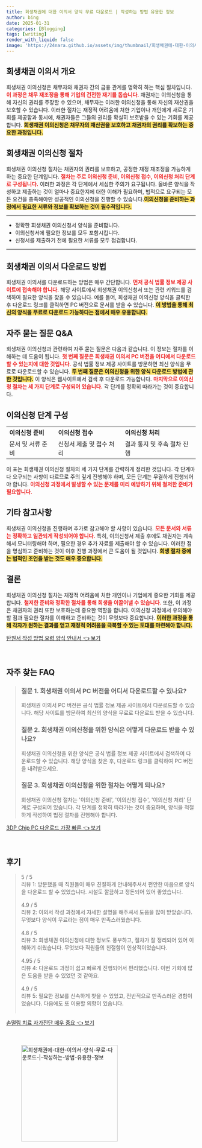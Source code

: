 ```yaml
---
title: 회생채권에 대한 이의서 양식 무료 다운로드 | 작성하는 방법 유용한 정보
author: bing
date: 2025-01-31
categories: [Blogging]
tags: [writing]
render_with_liquid: false
image: 'https://24nara.github.io/assets/img/thumbnail/회생채권에-대한-이의서-양식-무료-다운로드-|-작성하는-방법-유용한-정보.webp'
---
```

<h2 id='회생채권-이의서-개요'>회생채권 이의서 개요</h2>

<p>회생채권 이의신청은 채무자와 채권자 간의 금융 관계를 명확히 하는 핵심 절차입니다. <b><span style="color: #ee2323;">이 과정은 채무 재조정을 통해 기업의 건전한 재기를 돕습니다.</span></b> 채권자는 이의신청을 통해 자신의 권리를 주장할 수 있으며, 채무자는 이러한 이의신청을 통해 자신의 재산권을 보호할 수 있습니다. 이러한 절차는 재정적 어려움에 처한 기업이나 개인에게 새로운 기회를 제공함과 동시에, 채권자들은 그들의 권리를 확실히 보호받을 수 있는 기회를 제공합니다. <b><span style="background-color: #ffe066;">회생채권 이의신청은 채무자의 재산권을 보호하고 채권자의 권리를 확보하는 중요한 과정입니다.</span></b></p>

<h2 id='회생채권-이의신청-절차'>회생채권 이의신청 절차</h2>

<p>회생채권 이의신청 절차는 채권자의 권리를 보호하고, 공정한 재정 재조정을 가능하게 하는 중요한 단계입니다. <b><span style="color: #ee2323;">절차는 주로 이의신청 준비, 이의신청 접수, 이의신청 처리 단계로 구성됩니다.</span></b> 이러한 과정은 각 단계에서 세심한 주의가 요구됩니다. 올바른 양식을 작성하고 제출하는 것이 얼마나 중요한지에 대한 이해가 필요하며, 법적으로 요구되는 모든 요건을 충족해야만 성공적인 이의신청을 진행할 수 있습니다.<b><span style="background-color: #ffe066;">이의신청을 준비하는 과정에서 필요한 서류와 정보를 확보하는 것이 필수적입니다.</span></b></p>

<hr />

<ul>
    <li>정확한 회생채권 이의신청서 양식을 준비합니다.</li>
    <li>이의신청서에 필요한 정보를 모두 포함시킵니다.</li>
    <li>신청서를 제출하기 전에 필요한 서류를 모두 점검합니다.</li>
</ul>

<hr />

<h2 id='회생채권-이의서-다운로드-방법'>회생채권 이의서 다운로드 방법</h2>

<p>회생채권 이의서를 다운로드하는 방법은 매우 간단합니다. <b><span style="color: #ee2323;">먼저 공식 법률 정보 제공 사이트에 접속해야 합니다.</span></b> 해당 사이트에서 회생채권 이의신청서 또는 관련 키워드를 검색하여 필요한 양식을 찾을 수 있습니다. 예를 들어, 회생채권 이의신청 양식을 클릭한 후 다운로드 링크를 클릭하면 PC 버전으로 문서를 받을 수 있습니다. <b><span style="background-color: #ffe066;">이 방법을 통해 최신의 양식을 무료로 다운로드 가능하다는 점에서 매우 유용합니다.</span></b></p>

<h2 id='자주-묻는-질문-QNA'>자주 묻는 질문 Q&A</h2>

<p>회생채권 이의신청과 관련하여 자주 묻는 질문은 다음과 같습니다. 이 정보는 절차를 이해하는 데 도움이 됩니다. <b><span style="color: #ee2323;">첫 번째 질문은 회생채권 이의서 PC 버전을 어디에서 다운로드할 수 있는지에 대한 것입니다.</span></b> 공식 법률 정보 제공 사이트를 방문하면 최신 양식을 무료로 다운로드할 수 있습니다. <b><span style="background-color: #ffe066;">두 번째 질문은 이의신청을 위한 양식 다운로드 방법에 관한 것입니다.</span></b> 이 양식은 웹사이트에서 검색 후 다운로드 가능합니다. <b><span style="color: #ee2323;">마지막으로 이의신청 절차는 세 가지 단계로 구성되어 있습니다.</span></b> 각 단계를 정확히 따라가는 것이 중요합니다.</p>

<h2 id='이의신청-단계-구성'>이의신청 단계 구성</h2>

<table>
    <tr>
        <td><b>이의신청 준비</b></td>
        <td><b>이의신청 접수</b></td>
        <td><b>이의신청 처리</b></td>
    </tr>
    <tr>
        <td>문서 및 서류 준비</td>
        <td>신청서 제출 및 접수 처리</td>
        <td>결과 통지 및 후속 절차 진행</td>
    </tr>
</table>

<p>이 표는 회생채권 이의신청 절차의 세 가지 단계를 간략하게 정리한 것입니다. 각 단계마다 요구되는 사항이 다르므로 주의 깊게 진행해야 하며, 모든 단계는 무결하게 진행되어야 합니다. <b><span style="color: #ee2323;">이의신청 과정에서 발생할 수 있는 문제를 미리 예방하기 위해 철저한 준비가 필요합니다.</span></b></p>

<h2 id='기타-참고사항'>기타 참고사항</h2>

<p>회생채권 이의신청을 진행하며 추가로 참고해야 할 사항이 있습니다. <b><span style="color: #ee2323;">모든 문서와 서류는 정확하고 일관되게 작성되어야 합니다.</span></b> 특히, 이의신청서 제출 후에도 채권자는 계속해서 모니터링해야 하며, 필요한 경우 추가 자료를 제출해야 할 수 있습니다. 이러한 점을 명심하고 준비하는 것이 이후 진행 과정에서 큰 도움이 될 것입니다. <b><span style="background-color: #ffe066;">회생 절차 중에는 법적인 조언을 받는 것도 매우 중요합니다.</span></b></p>

<h2 id='결론'>결론</h2>

<p>회생채권 이의신청 절차는 재정적 어려움에 처한 개인이나 기업에게 중요한 기회를 제공합니다. <b><span style="color: #ee2323;">철저한 준비와 정확한 절차를 통해 회생을 이끌어낼 수 있습니다.</span></b> 또한, 이 과정은 채권자의 권리 또한 보호하는데 중요한 역할을 합니다. 이의신청 과정에서 유의해야 할 점과 필요한 절차를 이해하고 준비하는 것이 무엇보다 중요합니다. <b><span style="background-color: #ffe066;">이러한 과정을 통해 각자가 원하는 결과를 얻고 재정적 어려움을 극복할 수 있는 토대를 마련해야 합니다.</span></b></p>
<p><a class="click-button" title="탄원서 작성 방법 요령 양식 안내서" href="https://24nara.github.io/posts/%ED%83%84%EC%9B%90%EC%84%9C-%EC%9E%91%EC%84%B1-%EB%B0%A9%EB%B2%95-%EC%9A%94%EB%A0%B9-%EC%96%91%EC%8B%9D-%EC%95%88%EB%82%B4%EC%84%9C/" rel="dofollow">탄원서 작성 방법 요령 양식 안내서 👈 보기</a></p><br>
<h2 id='자주_찾는_FAQ'>자주 찾는 FAQ</h2>
<div itemscope="" itemtype="https://schema.org/FAQPage"> 
<blockquote> 
<div itemscope="" itemprop="mainEntity" itemtype="https://schema.org/Question"> 
<h3 itemprop="name">질문 1. 회생채권 이의서 PC 버전을 어디서 다운로드할 수 있나요?</h3> 
<div itemscope="" itemprop="acceptedAnswer" itemtype="https://schema.org/Answer"> 
<span itemprop="text"> 
<p>회생채권 이의서 PC 버전은 공식 법률 정보 제공 사이트에서 다운로드할 수 있습니다. 해당 사이트를 방문하여 최신의 양식을 무료로 다운로드 받을 수 있습니다.</p> 
</span> 
</div> 
</div> 

<div itemscope="" itemprop="mainEntity" itemtype="https://schema.org/Question"> 
<h3 itemprop="name">질문 2. 회생채권 이의신청을 위한 양식은 어떻게 다운로드 받을 수 있나요?</h3> 
<div itemscope="" itemprop="acceptedAnswer" itemtype="https://schema.org/Answer"> 
<span itemprop="text"> 
<p>회생채권 이의신청을 위한 양식은 공식 법률 정보 제공 사이트에서 검색하여 다운로드할 수 있습니다. 해당 양식을 찾은 후, 다운로드 링크를 클릭하여 PC 버전을 내려받으세요.</p> 
</span> 
</div> 
</div> 

<div itemscope="" itemprop="mainEntity" itemtype="https://schema.org/Question"> 
<h3 itemprop="name">질문 3. 회생채권 이의신청을 위한 절차는 어떻게 되나요?</h3> 
<div itemscope="" itemprop="acceptedAnswer" itemtype="https://schema.org/Answer"> 
<span itemprop="text"> 
<p>회생채권 이의신청 절차는 '이의신청 준비', '이의신청 접수', '이의신청 처리' 단계로 구성되어 있습니다. 각 단계를 정확히 따라가는 것이 중요하며, 양식을 적절하게 작성하여 법정 절차를 진행해야 합니다.</p> 
</span> 
</div> 
</div> 

</blockquote> 
</div>
<p><a class="click-button" title="3DP Chip PC 다운로드 가장 빠른" href="https://24nara.github.io/posts/3DP-Chip-PC-%EB%8B%A4%EC%9A%B4%EB%A1%9C%EB%93%9C-%EA%B0%80%EC%9E%A5-%EB%B9%A0%EB%A5%B8/" rel="dofollow">3DP Chip PC 다운로드 가장 빠른 👈 보기</a></p><br>
<h2 id='후기'>후기</h2>
<div itemscope itemtype="https://schema.org/Product">
  <blockquote>
  <div itemprop="review" itemscope itemtype="https://schema.org/Review">
      <div itemprop="reviewRating" itemscope itemtype="https://schema.org/Rating"> <span itemprop="ratingValue">5</span> / <span itemprop="bestRating">5</span> </div>
      <span itemprop="reviewBody">리뷰 1: 방문했을 때 직원들이 매우 친절하게 안내해주셔서 편안한 마음으로 양식을 다운로드 할 수 있었습니다. 시설도 깔끔하고 정돈되어 있어 좋았습니다.</span>
  </div>
  <br>
  <div itemprop="review" itemscope itemtype="https://schema.org/Review">
      <div itemprop="reviewRating" itemscope itemtype="https://schema.org/Rating"> <span itemprop="ratingValue">4.9</span> / <span itemprop="bestRating">5</span> </div>
      <span itemprop="reviewBody">리뷰 2: 이의서 작성 과정에서 자세한 설명을 해주셔서 도움을 많이 받았습니다. 무엇보다 양식이 무료라는 점이 매우 만족스러웠습니다.</span>
  </div>
  <br>
  <div itemprop="review" itemscope itemtype="https://schema.org/Review">
      <div itemprop="reviewRating" itemscope itemtype="https://schema.org/Rating"> <span itemprop="ratingValue">4.8</span> / <span itemprop="bestRating">5</span> </div>
      <span itemprop="reviewBody">리뷰 3: 회생채권 이의신청에 대한 정보도 풍부하고, 절차가 잘 정리되어 있어 이해하기 쉬웠습니다. 무엇보다 직원들의 친절함이 인상적이었습니다.</span>
  </div>
  <br>
  <div itemprop="review" itemscope itemtype="https://schema.org/Review">
      <div itemprop="reviewRating" itemscope itemtype="https://schema.org/Rating"> <span itemprop="ratingValue">4.95</span> / <span itemprop="bestRating">5</span> </div>
      <span itemprop="reviewBody">리뷰 4: 다운로드 과정이 쉽고 빠르게 진행되어서 편리했습니다. 이번 기회에 많은 도움을 받을 수 있었던 것 같아요.</span>
  </div>
  <br>
  <div itemprop="review" itemscope itemtype="https://schema.org/Review">
      <div itemprop="reviewRating" itemscope itemtype="https://schema.org/Rating"> <span itemprop="ratingValue">4.9</span> / <span itemprop="bestRating">5</span> </div>
      <span itemprop="reviewBody">리뷰 5: 필요한 정보를 신속하게 찾을 수 있었고, 전반적으로 만족스러운 경험이었습니다. 다음에도 또 이용할 의향이 있습니다.</span>
  </div>
  <br>
  </blockquote>
</div>
<p><a class="click-button" title="손떨림 치료 자가진단 매우 중요" href="https://24nara.github.io/posts/%EC%86%90%EB%96%A8%EB%A6%BC-%EC%B9%98%EB%A3%8C-%EC%9E%90%EA%B0%80%EC%A7%84%EB%8B%A8-%EB%A7%A4%EC%9A%B0-%EC%A4%91%EC%9A%94/" rel="dofollow">손떨림 치료 자가진단 매우 중요 👈 보기</a></p><br>
<figure class="image"><img src="https://24nara.github.io/assets/img/thumbnail/회생채권에-대한-이의서-양식-무료-다운로드-|-작성하는-방법-유용한-정보.webp" alt="회생채권에-대한-이의서-양식-무료-다운로드-|-작성하는-방법-유용한-정보" width="256" height="256"></figure>